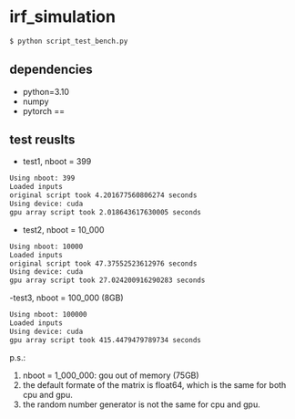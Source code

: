 # irf_simulation

```bash
$ python script_test_bench.py
```


## dependencies
- python=3.10
- numpy
- pytorch == 

## test reuslts
- test1, nboot = 399
```bash
Using nboot: 399
Loaded inputs
original script took 4.201677560806274 seconds
Using device: cuda
gpu array script took 2.018643617630005 seconds
```

- test2, nboot = 10_000
```bash
Using nboot: 10000
Loaded inputs
original script took 47.37552523612976 seconds
Using device: cuda
gpu array script took 27.024200916290283 seconds
```

-test3, nboot = 100_000 (8GB)
```bash
Using nboot: 100000
Loaded inputs
Using device: cuda
gpu array script took 415.4479479789734 seconds
```


p.s.:
1. nboot = 1_000_000: gou out of memory (75GB)
2. the default formate of the matrix is float64, which is the same for both cpu and gpu.
3. the random number generator is not the same for cpu and gpu.






